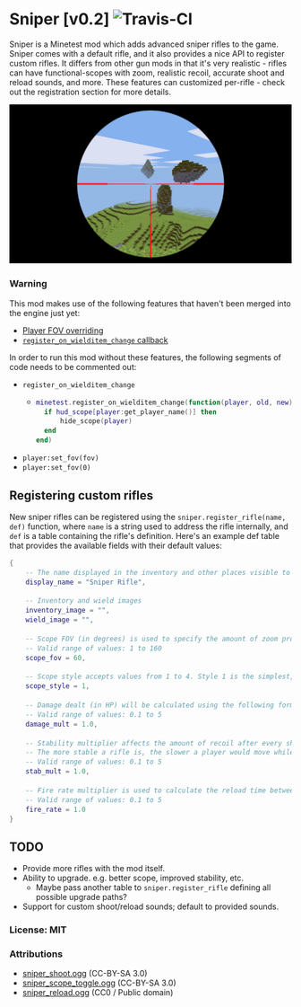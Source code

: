 # Sniper [v0.2] ![Travis-CI](https://travis-ci.org/ClobberXD/sniper.svg?branch=master)

Sniper is a Minetest mod which adds advanced sniper rifles to the game. Sniper comes with a default rifle, and it also provides a nice API to register custom rifles. It differs from other gun mods in that it's very realistic - rifles can have functional-scopes with zoom, realistic recoil, accurate shoot and reload sounds, and more. These features can customized per-rifle - check out the registration section for more details.

![screenshot](screenshot.png)

### Warning

This mod makes use of the following features that haven't been merged into the engine just yet:

- [Player FOV overriding](https://github.com/minetest/minetest/pull/7557)
- [`register_on_wielditem_change` callback](https://github.com/minetest/minetest/pull/7587)

In order to run this mod without these features, the following segments of code needs to be commented out:

- `register_on_wielditem_change`
  - ```lua
    minetest.register_on_wielditem_change(function(player, old, new)
      if hud_scope[player:get_player_name()] then
          hide_scope(player)
      end
    end)
    ```
- `player:set_fov(fov)`
- `player:set_fov(0)`

## Registering custom rifles

New sniper rifles can be registered using the `sniper.register_rifle(name, def)` function, where `name` is a string used to address the rifle internally, and `def` is a table containing the rifle's definition. Here's an example def table that provides the available fields with their default values:

```lua
{
    -- The name displayed in the inventory and other places visible to the player.
    display_name = "Sniper Rifle",

    -- Inventory and wield images
    inventory_image = "",
    wield_image = "",

    -- Scope FOV (in degrees) is used to specify the amount of zoom provided by the rifle's scope.
    -- Valid range of values: 1 to 160
    scope_fov = 60,

    -- Scope style accepts values from 1 to 4. Style 1 is the simplest, style 4 is the most sophisticated.
    scope_style = 1,

    -- Damage dealt (in HP) will be calculated using the following formula: "sniper.base_dmg * damage_mult".
    -- Valid range of values: 0.1 to 5
    damage_mult = 1.0,

    -- Stability multiplier affects the amount of recoil after every shot.
    -- The more stable a rifle is, the slower a player would move while using it.
    -- Valid range of values: 0.1 to 5
    stab_mult = 1.0,

    -- Fire rate multiplier is used to calculate the reload time between each shot.
    -- Valid range of values: 0.1 to 5
    fire_rate = 1.0
}
```

## TODO

- Provide more rifles with the mod itself.
- Ability to upgrade. e.g. better scope, improved stability, etc.
  - Maybe pass another table to `sniper.register_rifle` defining all possible upgrade paths?
- Support for custom shoot/reload sounds; default to provided sounds.

### License: MIT

### Attributions

- [sniper_shoot.ogg](https://freesound.org/people/EMSIarma/sounds/108852/) (CC-BY-SA 3.0)
- [sniper_scope_toggle.ogg](https://freesound.org/people/TicTacShutUp/sounds/406/) (CC-BY-SA 3.0)
- [sniper_reload.ogg](https://freesound.org/people/SpliceSound/sounds/153560/) (CC0 / Public domain)
